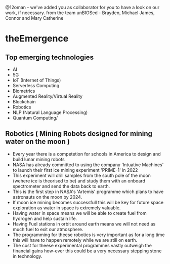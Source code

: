@12oman - we've added you as collaborator for you to have a look on our work, if necessary. 
from the team unBIOSed - Brayden, Michael James, Connor and Mary Catherine

# theEmergence
## Top emerging technologies 
* AI
* 5G
* IoT (Internet of Things)
* Serverless Computing
* Biometrics
* Augmented Reality/Virtual Reality
* Blockchain
* Robotics
* NLP (Natural Language Processing)
* Quantum Computing/

## Robotics ( Mining Robots designed for mining water on the moon )
* Every year there is a competetion for schools in America to design and build lunar mining robots
* NASA has already committed to using the company 'Intuative Machines' to launch their first ice mining experiment 'PRIME-1' in 2022
* This experiment will drill samples from the south pole of the moon (wehere ice is theorised to be) and study them with an onboard spectrometer and send the data back to earth.
* This is the first step in NASA's 'Artemis' programme which plans to have astronauts on the moon by 2024.
* If moon ice mining becomes successfull this will be key for future space exploration as water in space is extremely valuable.
* Having water in space means we will be able to create fuel from hydrogen and help sustain life.
* Having Fuel stations in orbit around earth means we will not need as much fuel to exit our atmosphere.
* The programming for theese robotics is very important as for a long time this will have to happen remotely while we are still on earth.
* The cost for theese experimental programmes vastly outweigh the financial gains how-ever this could be a very necessary stepping stone in technology.
